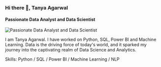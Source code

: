 ### Hi there 👋, Tanya Agarwal
#### Passionate Data Analyst and Data Scientist
![Passionate Data Analyst and Data Scientist](https://material.hkust-gz.edu.cn/wp-content/uploads/2023/05/banner-data-science-analytics-2x-scaled.jpg)

I am Tanya Agarwal. I have worked on Python, SQL, Power BI and Machine Learning. Data is the driving force of today's world, and it sparked my journey into the captivating realm of Data Science and Analytics.

Skills: Python / SQL / Power BI / Machine Learning / NLP





